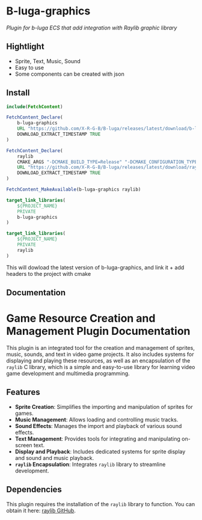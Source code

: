 # B-luga-graphics

*Plugin for b-luga ECS that add integration with Raylib graphic library*

## Hightlight

- Sprite, Text, Music, Sound
- Easy to use
- Some components can be created with json

## Install

```cmake
include(FetchContent)

FetchContent_Declare(
    b-luga-graphics
    URL "https://github.com/X-R-G-B/B-luga/releases/latest/download/b-luga-graphics.tar"
    DOWNLOAD_EXTRACT_TIMESTAMP TRUE
)

FetchContent_Declare(
    raylib
    CMAKE_ARGS "-DCMAKE_BUILD_TYPE=Release" "-DCMAKE_CONFIGURATION_TYPES=\"Release;Release\"" "-DCONFIG=Release"
    URL "https://github.com/X-R-G-B/B-luga/releases/latest/download/raylib.tar"
    DOWNLOAD_EXTRACT_TIMESTAMP TRUE
)

FetchContent_MakeAvailable(b-luga-graphics raylib)

target_link_libraries(
    ${PROJECT_NAME}
    PRIVATE
    b-luga-graphics
)

target_link_libraries(
    ${PROJECT_NAME}
    PRIVATE
    raylib
)
```

This will dowload the latest version of b-luga-graphics, and link it + add headers to the project with cmake

## Documentation

# Game Resource Creation and Management Plugin Documentation

This plugin is an integrated tool for the creation and management of sprites, music, sounds, and text in video game projects. It also includes systems for displaying and playing these resources, as well as an encapsulation of the `raylib` C library, which is a simple and easy-to-use library for learning video game development and multimedia programming.

## Features

- **Sprite Creation**: Simplifies the importing and manipulation of sprites for games.
- **Music Management**: Allows loading and controlling music tracks.
- **Sound Effects**: Manages the import and playback of various sound effects.
- **Text Management**: Provides tools for integrating and manipulating on-screen text.
- **Display and Playback**: Includes dedicated systems for sprite display and sound and music playback.
- **`raylib` Encapsulation**: Integrates `raylib` library to streamline development.

## Dependencies

This plugin requires the installation of the `raylib` library to function. You can obtain it here: [raylib GitHub](https://github.com/raysan5/raylib).

